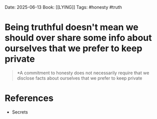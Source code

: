 Date: 2025-06-13
Book: [[LYING]]
Tags: #honesty #truth 

# Being truthful doesn't mean we should over share some info about ourselves that we prefer to keep private

>*A commitment to honesty does not necessarily require that we disclose facts about ourselves that we prefer to keep private 
# References 
- Secrets